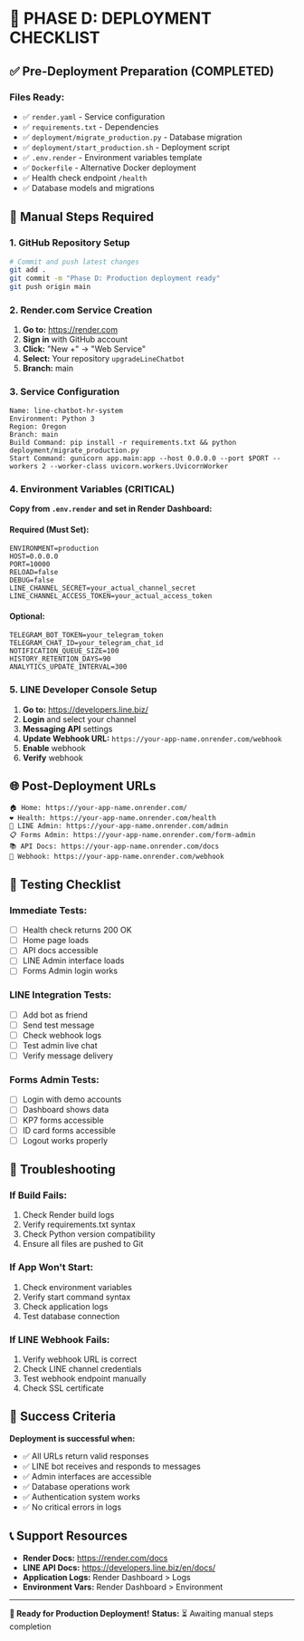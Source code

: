 # 🚀 PHASE D: DEPLOYMENT CHECKLIST

## ✅ Pre-Deployment Preparation (COMPLETED)

### Files Ready:
- ✅ `render.yaml` - Service configuration
- ✅ `requirements.txt` - Dependencies 
- ✅ `deployment/migrate_production.py` - Database migration
- ✅ `deployment/start_production.sh` - Deployment script
- ✅ `.env.render` - Environment variables template
- ✅ `Dockerfile` - Alternative Docker deployment
- ✅ Health check endpoint `/health`
- ✅ Database models and migrations

## 🔄 Manual Steps Required

### 1. GitHub Repository Setup
```bash
# Commit and push latest changes
git add .
git commit -m "Phase D: Production deployment ready"
git push origin main
```

### 2. Render.com Service Creation
1. **Go to:** https://render.com
2. **Sign in** with GitHub account
3. **Click:** "New +" → "Web Service"
4. **Select:** Your repository `upgradeLineChatbot`
5. **Branch:** main

### 3. Service Configuration
```
Name: line-chatbot-hr-system
Environment: Python 3
Region: Oregon
Branch: main
Build Command: pip install -r requirements.txt && python deployment/migrate_production.py
Start Command: gunicorn app.main:app --host 0.0.0.0 --port $PORT --workers 2 --worker-class uvicorn.workers.UvicornWorker
```

### 4. Environment Variables (CRITICAL)
**Copy from `.env.render` and set in Render Dashboard:**

#### Required (Must Set):
```
ENVIRONMENT=production
HOST=0.0.0.0
PORT=10000
RELOAD=false
DEBUG=false
LINE_CHANNEL_SECRET=your_actual_channel_secret
LINE_CHANNEL_ACCESS_TOKEN=your_actual_access_token
```

#### Optional:
```
TELEGRAM_BOT_TOKEN=your_telegram_token
TELEGRAM_CHAT_ID=your_telegram_chat_id
NOTIFICATION_QUEUE_SIZE=100
HISTORY_RETENTION_DAYS=90
ANALYTICS_UPDATE_INTERVAL=300
```

### 5. LINE Developer Console Setup
1. **Go to:** https://developers.line.biz/
2. **Login** and select your channel
3. **Messaging API** settings
4. **Update Webhook URL:** `https://your-app-name.onrender.com/webhook`
5. **Enable** webhook
6. **Verify** webhook

## 🌐 Post-Deployment URLs

```
🏠 Home: https://your-app-name.onrender.com/
❤️ Health: https://your-app-name.onrender.com/health
👥 LINE Admin: https://your-app-name.onrender.com/admin
📋 Forms Admin: https://your-app-name.onrender.com/form-admin
📚 API Docs: https://your-app-name.onrender.com/docs
🔗 Webhook: https://your-app-name.onrender.com/webhook
```

## 🧪 Testing Checklist

### Immediate Tests:
- [ ] Health check returns 200 OK
- [ ] Home page loads
- [ ] API docs accessible
- [ ] LINE Admin interface loads
- [ ] Forms Admin login works

### LINE Integration Tests:
- [ ] Add bot as friend
- [ ] Send test message
- [ ] Check webhook logs
- [ ] Test admin live chat
- [ ] Verify message delivery

### Forms Admin Tests:
- [ ] Login with demo accounts
- [ ] Dashboard shows data
- [ ] KP7 forms accessible
- [ ] ID card forms accessible
- [ ] Logout works properly

## 🚨 Troubleshooting

### If Build Fails:
1. Check Render build logs
2. Verify requirements.txt syntax
3. Check Python version compatibility
4. Ensure all files are pushed to Git

### If App Won't Start:
1. Check environment variables
2. Verify start command syntax
3. Check application logs
4. Test database connection

### If LINE Webhook Fails:
1. Verify webhook URL is correct
2. Check LINE channel credentials
3. Test webhook endpoint manually
4. Check SSL certificate

## 🎯 Success Criteria

**Deployment is successful when:**
- ✅ All URLs return valid responses
- ✅ LINE bot receives and responds to messages
- ✅ Admin interfaces are accessible
- ✅ Database operations work
- ✅ Authentication system works
- ✅ No critical errors in logs

## 📞 Support Resources

- **Render Docs:** https://render.com/docs
- **LINE API Docs:** https://developers.line.biz/en/docs/
- **Application Logs:** Render Dashboard > Logs
- **Environment Vars:** Render Dashboard > Environment

---

**🎉 Ready for Production Deployment!**
**Status:** ⏳ Awaiting manual steps completion
